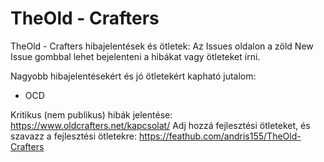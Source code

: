 # TheOld - Crafters
TheOld - Crafters hibajelentések és ötletek:
Az Issues oldalon a zöld New Issue gombbal lehet bejelenteni a hibákat vagy ötleteket írni.

Nagyobb hibajelentésekért és jó ötletekért kapható jutalom:
- OCD

Kritikus (nem publikus) hibák jelentése: https://www.oldcrafters.net/kapcsolat/
Adj hozzá fejlesztési ötleteket, és szavazz a fejlesztési ötletekre: https://feathub.com/andris155/TheOld-Crafters
